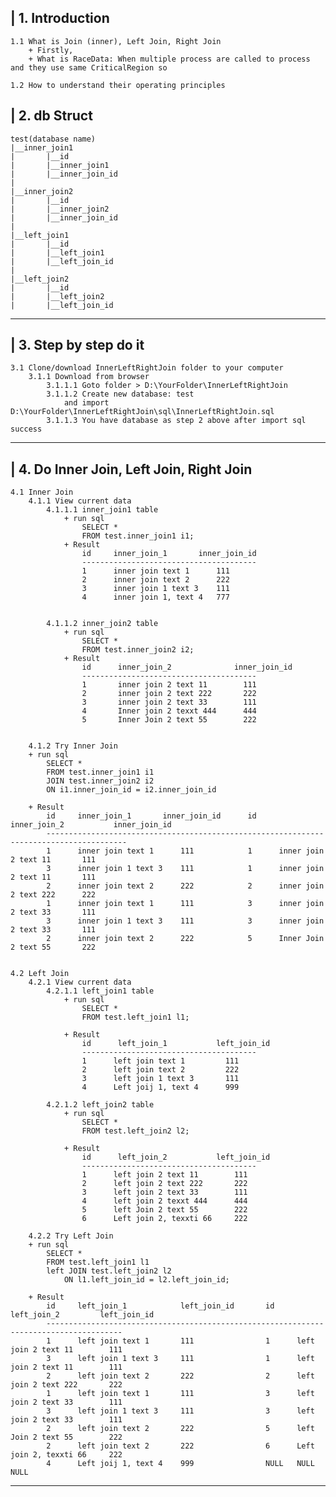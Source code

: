 | 1. Introduction
----------------
    1.1 What is Join (inner), Left Join, Right Join
        + Firstly, 
        + What is RaceData: When multiple process are called to process and they use same CriticalRegion so 

    1.2 How to understand their operating principles 
 


| 2. db Struct
-----------------------

    test(database name)
    |__inner_join1
    |       |__id
    |       |__inner_join1
    |       |__inner_join_id
    |
    |__inner_join2
    |       |__id
    |       |__inner_join2
    |       |__inner_join_id
    |
    |__left_join1
    |       |__id
    |       |__left_join1
    |       |__left_join_id
    |
    |__left_join2
    |       |__id
    |       |__left_join2
    |       |__left_join_id


-----------------------


| 3. Step by step do it
-----------------------

    3.1 Clone/download InnerLeftRightJoin folder to your computer
        3.1.1 Download from browser
            3.1.1.1 Goto folder > D:\YourFolder\InnerLeftRightJoin
            3.1.1.2 Create new database: test 
                and import D:\YourFolder\InnerLeftRightJoin\sql\InnerLeftRightJoin.sql
            3.1.1.3 You have database as step 2 above after import sql success
                

-----------------------

| 4. Do Inner Join, Left Join, Right Join
-----------------------

    4.1 Inner Join
        4.1.1 View current data
            4.1.1.1 inner_join1 table
                + run sql
                    SELECT * 
                    FROM test.inner_join1 i1;
                + Result
                    id     inner_join_1       inner_join_id
                    ---------------------------------------
                    1      inner join text 1      111
                    2      inner join text 2      222
                    3      inner join 1 text 3    111
                    4      inner join 1, text 4   777


            4.1.1.2 inner_join2 table
                + run sql
                    SELECT * 
                    FROM test.inner_join2 i2;
                + Result
                    id      inner_join_2              inner_join_id
                    ---------------------------------------
                    1       inner join 2 text 11        111
                    2       inner join 2 text 222       222
                    3       inner join 2 text 33        111
                    4       Inner join 2 texxt 444      444
                    5       Inner Join 2 text 55        222

            
        4.1.2 Try Inner Join
        + run sql
            SELECT * 
            FROM test.inner_join1 i1
            JOIN test.inner_join2 i2
            ON i1.inner_join_id = i2.inner_join_id

        + Result
            id     inner_join_1       inner_join_id      id     inner_join_2           inner_join_id
            ----------------------------------------------------------------------------------------
            1      inner join text 1      111            1      inner join 2 text 11       111
            3      inner join 1 text 3    111            1      inner join 2 text 11       111
            2      inner join text 2      222            2      inner join 2 text 222      222
            1      inner join text 1      111            3      inner join 2 text 33       111
            3      inner join 1 text 3    111            3      inner join 2 text 33       111
            2      inner join text 2      222            5      Inner Join 2 text 55       222


    4.2 Left Join
        4.2.1 View current data
            4.2.1.1 left_join1 table
                + run sql
                    SELECT * 
                    FROM test.left_join1 l1;

                + Result
                    id      left_join_1           left_join_id
                    ---------------------------------------
                    1      left join text 1         111
                    2      left join text 2         222
                    3      left join 1 text 3       111
                    4      Left joij 1, text 4      999

            4.2.1.2 left_join2 table
                + run sql
                    SELECT * 
                    FROM test.left_join2 l2;

                + Result
                    id      left_join_2           left_join_id
                    ---------------------------------------
                    1      left join 2 text 11        111
                    2      left join 2 text 222       222
                    3      left join 2 text 33        111
                    4      left join 2 texxt 444      444
                    5      left Join 2 text 55        222
                    6      Left join 2, texxti 66     222

        4.2.2 Try Left Join
        + run sql
            SELECT * 
            FROM test.left_join1 l1
            left JOIN test.left_join2 l2
                ON l1.left_join_id = l2.left_join_id;

        + Result
            id     left_join_1            left_join_id       id    left_join_2         left_join_id
            ---------------------------------------------------------------------------------------
            1      left join text 1       111                1      left join 2 text 11        111
            3      left join 1 text 3     111                1      left join 2 text 11        111
            2      left join text 2       222                2      left join 2 text 222       222
            1      left join text 1       111                3      left join 2 text 33        111
            3      left join 1 text 3     111                3      left join 2 text 33        111
            2      left join text 2       222                5      left Join 2 text 55        222
            2      left join text 2       222                6      Left join 2, texxti 66     222
            4      Left joij 1, text 4    999                NULL   NULL                       NULL


-----------------------



